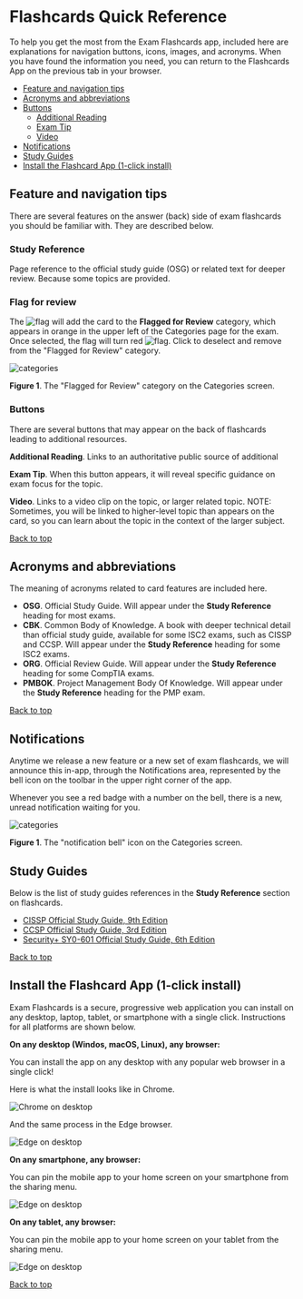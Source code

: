 
# Flashcards Quick Reference

To help you get the most from the Exam Flashcards app, included here are explanations for navigation buttons, icons, images, and acronyms. When you have found the information you need, you can return to the Flashcards App on the previous tab in your browser.

- [Feature and navigation tips](#feature-and-navigation-tips)
- [Acronyms and abbreviations](#acronyms-and-abbreviations) 
- [Buttons](#buttons)
    - [Additional Reading](#buttons)
    - [Exam Tip](#buttons)
    - [Video](#buttons)
- [Notifications](#notifications) 
- [Study Guides](#study-guides)
- [Install the Flashcard App (1-click install)](#install-the-flashcard-app-1-click-install)

## Feature and navigation tips

There are several features on the answer (back) side of exam flashcards you should be familiar with. They are described below.

### Study Reference

Page reference to the official study guide (OSG) or related text for deeper review. Because some topics are provided.

### Flag for review

The ![flag](/global/images/flag.jpg) will add the card to the **Flagged for Review** category, which appears in orange in the upper left of the Categories page for the exam. Once selected, the flag will turn red ![flag](/global/images/flagged.jpg). Click to deselect and remove from the "Flagged for Review" category.

![categories](/global/images/categories.jpg)

**Figure 1**. The "Flagged for Review" category on the Categories screen.

### Buttons

There are several buttons that may appear on the back of flashcards leading to additional resources.

**Additional Reading**. Links to an authoritative public source of additional 

**Exam Tip**. When this button appears, it will reveal specific guidance on exam focus for the topic.

**Video**. Links to a video clip on the topic, or larger related topic. NOTE: Sometimes, you will be linked to higher-level topic than appears on the card, so you can learn about the topic in the context of the larger subject.

[Back to top](#flashcards-quick-reference)

## Acronyms and abbreviations

The meaning of acronyms related to card features are included here.

- **OSG**. Official Study Guide. Will appear under the **Study Reference** heading for most exams.
- **CBK**. Common Body of Knowledge. A book with deeper technical detail than official study guide, available for some ISC2 exams, such as CISSP and CCSP. Will appear under the **Study Reference** heading for some ISC2 exams.
- **ORG**. Official Review Guide. Will appear under the **Study Reference** heading for some CompTIA exams.
- **PMBOK**. Project Management Body Of Knowledge. Will appear under the **Study Reference** heading for the PMP exam.

[Back to top](#flashcards-quick-reference)

## Notifications 

Anytime we release a new feature or a new set of exam flashcards, we will announce this in-app, through the Notifications area, represented by the bell icon on the toolbar in the upper right corner of the app. 

Whenever you see a red badge with a number on the bell, there is a new, unread notification waiting for you.

![categories](/global/images/notifications.jpg)

**Figure 1**. The "notification bell" icon on the Categories screen.

## Study Guides

Below is the list of study guides references in the **Study Reference** section on flashcards.

- [CISSP Official Study Guide, 9th Edition](https://amzn.to/3qb6z5H)
- [CCSP Official Study Guide, 3rd Edition](https://amzn.to/3HIntBY)
- [Security+ SY0-601 Official Study Guide, 6th Edition](https://amzn.to/3BALjcq)

[Back to top](#flashcards-quick-reference)

## Install the Flashcard App (1-click install)

Exam Flashcards is a secure, progressive web application you can install on any desktop, laptop, tablet, or smartphone with a single click. Instructions for all platforms are shown below.

**On any desktop (Windos, macOS, Linux), any browser:**

You can install the app on any desktop with any popular web browser in a single click!

Here is what the install looks like in Chrome.

![Chrome on desktop](/global/images/install-chrome.png)

And the same process in the Edge browser.

![Edge on desktop](/global/images/install-edge.png)

**On any smartphone, any browser:**

You can pin the mobile app to your home screen on your smartphone from the sharing menu.

![Edge on desktop](/global/images/install-mobile.png)

**On any tablet, any browser:**

You can pin the mobile app to your home screen on your tablet from the sharing menu.

![Edge on desktop](/global/images/install-tablet.jpeg)

[Back to top](#flashcards-quick-reference)